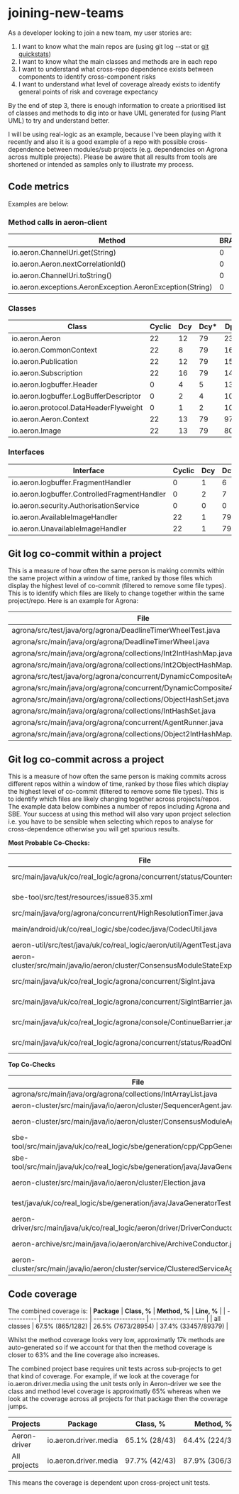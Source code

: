 # joining-new-teams

As a developer looking to join a new team, my user stories are:

1. I want to know what the main repos are (using git log --stat or [git quickstats](https://github.com/arzzen/git-quick-stats))
2. I want to know what the main classes and methods are in each repo
3. I want to understand what cross-repo dependence exists between components to identify cross-component risks
4. I want to understand what level of coverage already exists to identify general points of risk and coverage expectancy

By the end of step 3, there is enough information to create a prioritised list of classes and methods to dig into or have UML generated for (using Plant UML) to try
and understand better.

I will be using real-logic as an example, because I've been playing with it recently and also it is a good example of a repo with possible cross-dependence between modules/sub projects (e.g. dependencies on Agrona across multiple projects). Please be aware that all results from tools are shortened or intended as samples only to illustrate my process.

## Code metrics ##

Examples are below:

### Method calls in aeron-client ###

| Method                                                    | BRANCH | CALL | CALLED | CALLEDp |
| --------------------------------------------------------- | ------ | ---- | ------ | ------- |
| io.aeron.ChannelUri.get(String)                           | 0      | 1    | 96     | 94      |
| io.aeron.Aeron.nextCorrelationId()                        | 0      | 2    | 111    | 77      |
| io.aeron.ChannelUri.toString()                            | 0      | 22   | 462    | 70      |
| io.aeron.exceptions.AeronException.AeronException(String) | 0      | 2    | 62     | 62      |

### Classes ###

| Class                                  | Cyclic | Dcy | Dcy\* | Dpt | Dpt\* | PDcy | PDpt |
| -------------------------------------- | ------ | --- | ----- | --- | ----- | ---- | ---- |
| io.aeron.Aeron                         | 22     | 12  | 79    | 235 | 645   | 2    | 20   |
| io.aeron.CommonContext                 | 22     | 8   | 79    | 169 | 645   | 2    | 18   |
| io.aeron.Publication                   | 22     | 12  | 79    | 152 | 645   | 5    | 16   |
| io.aeron.Subscription                  | 22     | 16  | 79    | 142 | 645   | 4    | 15   |
| io.aeron.logbuffer.Header              | 0      | 4   | 5     | 135 | 663   | 2    | 18   |
| io.aeron.logbuffer.LogBufferDescriptor | 0      | 2   | 4     | 102 | 684   | 2    | 8    |
| io.aeron.protocol.DataHeaderFlyweight  | 0      | 1   | 2     | 101 | 701   | 1    | 11   |
| io.aeron.Aeron.Context                 | 22     | 13  | 79    | 97  | 645   | 2    | 14   |
| io.aeron.Image                         | 22     | 13  | 79    | 80  | 645   | 3    | 13   |


### Interfaces ###

| Interface                                    | Cyclic | Dcy | Dcy\* | Dpt | Dpt\* | PDcy | PDpt |
| -------------------------------------------- | ------ | --- | ----- | --- | ----- | ---- | ---- |
| io.aeron.logbuffer.FragmentHandler           | 0      | 1   | 6     | 81  | 653   | 1    | 14   |
| io.aeron.logbuffer.ControlledFragmentHandler | 0      | 2   | 7     | 25  | 648   | 1    | 8    |
| io.aeron.security.AuthorisationService       | 0      | 0   | 0     | 24  | 260   | 0    | 5    |
| io.aeron.AvailableImageHandler               | 22     | 1   | 79    | 18  | 645   | 1    | 4    |
| io.aeron.UnavailableImageHandler             | 22     | 1   | 79    | 16  | 645   | 1    | 4    |


## Git log co-commit within a project ##

This is a measure of how often the same person is making commits within the same project within a window of time, ranked by those
files which display the highest level of co-commit (filtered to remove some file types). This is to identify which files
are likely to change together within the same project/repo. Here is an example for Agrona:

| File                                                                      | Most Co-Checked                                                           | coCheckTally | coCheckFileTally | firstFileTally |
| ------------------------------------------------------------------------- | ------------------------------------------------------------------------- | ------------ | ---------------- | -------------- |
| agrona/src/test/java/org/agrona/DeadlineTimerWheelTest.java               | agrona/src/main/java/org/agrona/DeadlineTimerWheel.java                   | 93           | 510              | 329            |
| agrona/src/main/java/org/agrona/DeadlineTimerWheel.java                   | agrona/src/test/java/org/agrona/DeadlineTimerWheelTest.java               | 93           | 329              | 510            |
| agrona/src/main/java/org/agrona/collections/Int2IntHashMap.java           | agrona/src/main/java/org/agrona/collections/Int2ObjectHashMap.java        | 90           | 466              | 483            |
| agrona/src/main/java/org/agrona/collections/Int2ObjectHashMap.java        | agrona/src/main/java/org/agrona/collections/Int2IntHashMap.java           | 90           | 483              | 466            |
| agrona/src/test/java/org/agrona/concurrent/DynamicCompositeAgentTest.java | agrona/src/main/java/org/agrona/concurrent/DynamicCompositeAgent.java     | 84           | 542              | 235            |
| agrona/src/main/java/org/agrona/concurrent/DynamicCompositeAgent.java     | agrona/src/test/java/org/agrona/concurrent/DynamicCompositeAgentTest.java | 84           | 235              | 542            |
| agrona/src/main/java/org/agrona/collections/ObjectHashSet.java            | agrona/src/main/java/org/agrona/collections/IntHashSet.java               | 82           | 421              | 367            |
| agrona/src/main/java/org/agrona/collections/IntHashSet.java               | agrona/src/main/java/org/agrona/collections/ObjectHashSet.java            | 82           | 367              | 421            |
| agrona/src/main/java/org/agrona/concurrent/AgentRunner.java               | agrona/src/main/java/org/agrona/concurrent/DynamicCompositeAgent.java     | 80           | 542              | 438            |
| agrona/src/main/java/org/agrona/collections/Object2IntHashMap.java        | agrona/src/main/java/org/agrona/collections/Int2IntHashMap.java           | 69           | 483              | 336            |




## Git log co-commit across a project ##

This is a measure of how often the same person is making commits across different repos within a window of time, ranked by those
files which display the highest level of co-commit (filtered to remove some file types). This is to identify which files
are likely changing together across projects/repos. The example data below combines a number of repos including Agrona and SBE.
Your success at using this method will also vary upon project selection i.e. you have to be sensible when selecting
which repos to analyse for cross-dependence otherwise you will get spurious results.

**Most Probable Co-Checks:**

| File                                                                          | Most Co-Checked                                                                | coCheckTally | coCheckFileTally | firstFileTally |
| ----------------------------------------------------------------------------- | ------------------------------------------------------------------------------ | ------------ | ---------------- | -------------- |
| src/main/java/uk/co/real_logic/agrona/concurrent/status/CountersReader.java   | aeron-samples/src/main/java/uk/co/real_logic/aeron/samples/AeronStat.java      | 22           | 1282             | 42             |
| sbe-tool/src/test/resources/issue835.xml                                      | aeron-cluster/src/main/java/io/aeron/cluster/ConsensusModuleAgent.java         | 12           | 18911            | 27             |
| src/main/java/org/agrona/concurrent/HighResolutionTimer.java                  | aeron-driver/src/main/java/io/aeron/driver/LossDetector.java                   | 11           | 856              | 31             |
| main/android/uk/co/real_logic/sbe/codec/java/CodecUtil.java                   | aeron-driver/src/main/java/uk/co/real_logic/aeron/driver/DriverConductor.java  | 29           | 13828            | 83             |
| aeron-util/src/test/java/uk/co/real_logic/aeron/util/AgentTest.java           | test/java/uk/co/real_logic/sbe/codec/java/DirectBufferTest.java                | 1            | 237              | 3              |
| aeron-cluster/src/main/java/io/aeron/cluster/ConsensusModuleStateExport.java  | sbe-tool/src/main/java/uk/co/real_logic/sbe/xml/XmlSchemaParser.java           | 5            | 1375             | 16             |
| src/main/java/uk/co/real_logic/agrona/concurrent/SigInt.java                  | aeron-driver/src/main/java/uk/co/real_logic/aeron/driver/DriverConnection.java | 15           | 5511             | 49             |
| src/main/java/uk/co/real_logic/agrona/concurrent/SigIntBarrier.java           | aeron-driver/src/main/java/uk/co/real_logic/aeron/driver/DriverConnection.java | 15           | 5511             | 49             |
| src/main/java/uk/co/real_logic/agrona/console/ContinueBarrier.java            | aeron-driver/src/main/java/uk/co/real_logic/aeron/driver/DriverConnection.java | 15           | 5511             | 50             |
| src/main/java/uk/co/real_logic/agrona/concurrent/status/ReadOnlyPosition.java | aeron-driver/src/main/java/uk/co/real_logic/aeron/driver/DriverConnection.java | 14           | 5511             | 47             |


**Top Co-Checks**

| File                                                                            | Most Co-Checked                                                                | coCheckTally | coCheckFileTally | firstFileTally |
| ------------------------------------------------------------------------------- | ------------------------------------------------------------------------------ | ------------ | ---------------- | -------------- |
| agrona/src/main/java/org/agrona/collections/IntArrayList.java                   | aeron-cluster/src/main/java/io/aeron/cluster/SequencerAgent.java               | 104          | 10770            | 1168           |
| aeron-cluster/src/main/java/io/aeron/cluster/SequencerAgent.java                | agrona/src/main/java/org/agrona/collections/IntArrayList.java                  | 104          | 1168             | 10770          |
| aeron-cluster/src/main/java/io/aeron/cluster/ConsensusModuleAgent.java          | sbe-tool/src/main/java/uk/co/real_logic/sbe/generation/cpp/CppGenerator.java   | 90           | 7062             | 18911          |
| sbe-tool/src/main/java/uk/co/real_logic/sbe/generation/cpp/CppGenerator.java    | aeron-cluster/src/main/java/io/aeron/cluster/ConsensusModuleAgent.java         | 90           | 18911            | 7062           |
| sbe-tool/src/main/java/uk/co/real_logic/sbe/generation/java/JavaGenerator.java  | aeron-cluster/src/main/java/io/aeron/cluster/ConsensusModuleAgent.java         | 88           | 18911            | 6362           |
| aeron-cluster/src/main/java/io/aeron/cluster/Election.java                      | sbe-tool/src/main/java/uk/co/real_logic/sbe/generation/cpp/CppGenerator.java   | 77           | 7062             | 11051          |
| test/java/uk/co/real_logic/sbe/generation/java/JavaGeneratorTest.java           | aeron-driver/src/main/java/uk/co/real_logic/aeron/driver/DriverConductor.java  | 73           | 13828            | 2239           |
| aeron-driver/src/main/java/uk/co/real_logic/aeron/driver/DriverConductor.java   | test/java/uk/co/real_logic/sbe/generation/java/JavaGeneratorTest.java          | 73           | 2239             | 13828          |
| aeron-archive/src/main/java/io/aeron/archive/ArchiveConductor.java              | sbe-tool/src/main/java/uk/co/real_logic/sbe/generation/java/JavaGenerator.java | 70           | 6362             | 10390          |
| aeron-cluster/src/main/java/io/aeron/cluster/service/ClusteredServiceAgent.java | agrona/src/main/java/org/agrona/collections/IntArrayList.java                  | 69           | 1168             | 11345          |



## Code coverage ##


The combined coverage is:
| **Package** | **Class, %**     | **Method, %**      | **Line, %**         |
| ----------- | ---------------- | ------------------ | ------------------- |
| all classes | 67.5% (865/1282) | 26.5% (7673/28954) | 37.4% (33457/89379) |


Whilst the method coverage looks very low, approximatly 17k methods are auto-generated so if we account for that then the method coverage is closer
to 63% and the line coverage also increases.

The combined project base requires unit tests across sub-projects to get that kind of coverage. For example,
if we look at the coverage for io.aeron.driver.media using the unit tests only in Aeron-driver we see the 
class and method level coverage is approximatly 65% whereas when we look at the coverage across all projects for that 
package then the coverage jumps.


| **Projects** | **Package**           | **Class, %**  | **Method, %**   | **Line, %**       |
| ------------ | --------------------- | ------------- | --------------- | ----------------- |
| Aeron-driver | io.aeron.driver.media | 65.1% (28/43) | 64.4% (224/348) | 56.3% (880/1562)  |
| All projects | io.aeron.driver.media | 97.7% (42/43) | 87.9% (306/348) | 81.2% (1268/1562) |


This means the coverage is dependent upon cross-project unit tests. 




